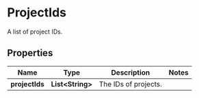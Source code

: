 

# ProjectIds

A list of project IDs.

## Properties

Name | Type | Description | Notes
------------ | ------------- | ------------- | -------------
**projectIds** | **List&lt;String&gt;** | The IDs of projects. | 



